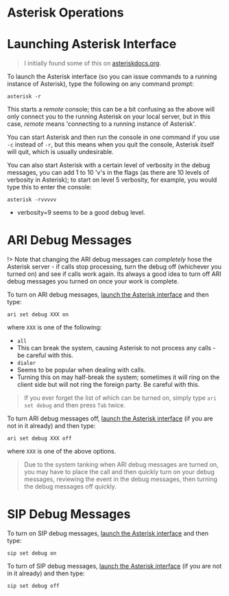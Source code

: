 # Asterisk Operations

# Launching Asterisk Interface

> I initially found some of this on [asteriskdocs.org](http://asteriskdocs.org/en/2nd_Edition/asterisk-book-html-chunk/asterisk-CHP-4-SECT-10.html).

To launch the Asterisk interface (so you can issue commands to a running instance of Asterisk), type the following on any command prompt:
```
asterisk -r
```

This starts a _remote_ console; this can be a bit confusing as the above will only connect you to the running Asterisk on your local server, but in this case, _remote_ means 'connecting to a running instance of Asterisk'. 

You can start Asterisk and then run the console in one command if you use `-c` instead of `-r`, but this means when you quit the console, Asterisk itself will quit, which is usually undesirable.

You can also start Asterisk with a certain level of verbosity in the debug messages, you can add 1 to 10 'v's in the flags (as there are 10 levels of verbosity in Asterisk); to start on level 5 verbosity, for example, you would type this to enter the console:
```
asterisk -rvvvvv
```
* verbosity=9 seems to be a good debug level.

# ARI Debug Messages

!> Note that changing the ARI debug messages can _completely_ hose the Asterisk server - if calls stop processing, turn the debug off (whichever you turned on) and see if calls work again. Its always a good idea to turn off ARI debug messages you turned on once your work is complete.

To turn on ARI debug messages, [launch the Asterisk interface](ubuntu/package_operations/asterisk?id=launching-asterisk-interface) and then type:  
```
ari set debug XXX on
```

where `XXX` is one of the following:  
* `all`  
 * This can break the system, causing Asterisk to not process any calls - be careful with this.  
* `dialer`  
 * Seems to be popular when dealing with calls.  
 * Turning this on may half-break the system; sometimes it will ring on the client side but will not ring the foreign party. Be careful with this.  

> If you ever forget the list of which can be turned on, simply type `ari set debug` and then press `Tab` twice.

To turn ARI debug messages off, [launch the Asterisk interface](ubuntu/package_operations/asterisk?id=launching-asterisk-interface) (if you are not in it already) and then type:  
```
ari set debug XXX off
```

where `XXX` is one of the above options.  


> Due to the system tanking when ARI debug messages are turned on, you may have to place the call and then quickly turn on your debug messages, reviewing the event in the debug messages, then turning the debug messages off quickly.

# SIP Debug Messages

To turn on SIP debug messages, [launch the Asterisk interface](ubuntu/package_operations/asterisk?id=launching-asterisk-interface) and then type:  
```
sip set debug on
```

To turn of SIP debug messages, [launch the Asterisk interface](ubuntu/package_operations/asterisk?id=launching-asterisk-interface) (if you are not in it already) and then type:  
```
sip set debug off
```



